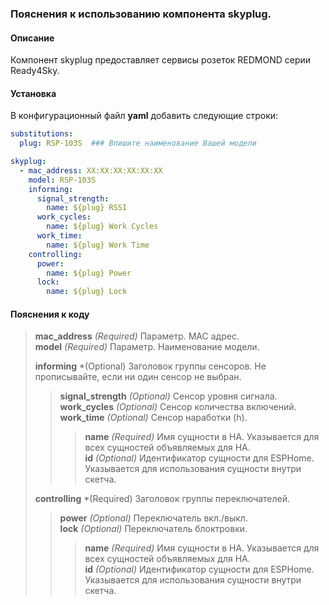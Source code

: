### Пояснения к использованию компонента skyplug.
#### Описание
Компонент skyplug предоставляет сервисы розеток REDMOND серии Ready4Sky.  
#### Установка
В конфигурационный файл **yaml** добавить следующие строки:
```yml
substitutions:
  plug: RSP-103S  ### Впишите наименование Вашей модели

skyplug:
  - mac_address: XX:XX:XX:XX:XX:XX  
    model: RSP-103S  
    informing:
      signal_strength:
        name: ${plug} RSSI
      work_cycles:
        name: ${plug} Work Cycles
      work_time:
        name: ${plug} Work Time
    controlling:
      power:
        name: ${plug} Power
      lock:
        name: ${plug} Lock
```
#### Пояснения к коду	
>**mac_address** *(Required)* Параметр. MAC адрес.  
>**model** *(Required)* Параметр. Наименование модели.  
>  
>**informing** *(Optional) Заголовок группы сенсоров. Не прописывайте, если ни один сенсор не выбран. 
>>**signal_strength** *(Optional)* Сенсор уровня сигнала.  
>>**work_cycles** *(Optional)* Сенсор количества включений.  
>>**work_time** *(Optional)* Сенсор наработки (h).  
>>>**name** *(Required)* Имя сущности в HA. Указывается для всех сущностей объявляемых для HA.  
>>>**id** *(Optional)* Идентификатор сущности для ESPHome. Указывается для использования сущности внутри скетча.  
>  
>**controlling** *(Required) Заголовок группы переключателей.  
>>**power** *(Optional)* Переключатель вкл./выкл.   
>>**lock** *(Optional)* Переключатель блоктровки.  
>>>**name** *(Required)* Имя сущности в HA. Указывается для всех сущностей объявляемых для HA.  
>>>**id** *(Optional)* Идентификатор сущности для ESPHome. Указывается для использования сущности внутри скетча.  

